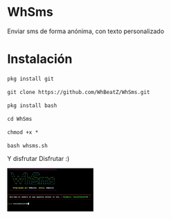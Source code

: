 # WhSms

Enviar sms de forma anónima, con texto personalizado

# Instalación

`pkg install git` 

`git clone https://github.com/WhBeatZ/WhSms.git`

`pkg install bash`

`cd WhSms`

`chmod +x *`

`bash whsms.sh`

Y disfrutar Disfrutar :)

<img src= "/files/imagen1.png" height="100px">
